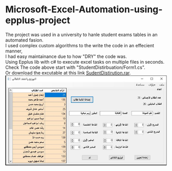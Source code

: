 # Microsoft-Excel-Automation-using-epplus-project
The project was used in a university to hanle student exams tables in an automated fasion.<br/>
I used complex custom algorithms to the write the code in an effecient manner,<br/>
I had easy maintainance due to how "DRY" the code was.<br/>
Using Epplus lib with c# to execute excel tasks on multiple files in seconds. <br/>
Check The code above start with "StudentDistirbuation/Form1.cs".<br/>
Or download the excutable at this link <a href="https://github.com/ALhasanZGhaibe/epplus-project/raw/master/StudentDisturbution.rar">SudentDistirution.rar</a>.<br/>
![alt text](https://github.com/ALhasanZGhaibe/Microsoft-Excel-Automation-using-epplus-project/raw/master/Student%20Distribution.JPG)<br/>
